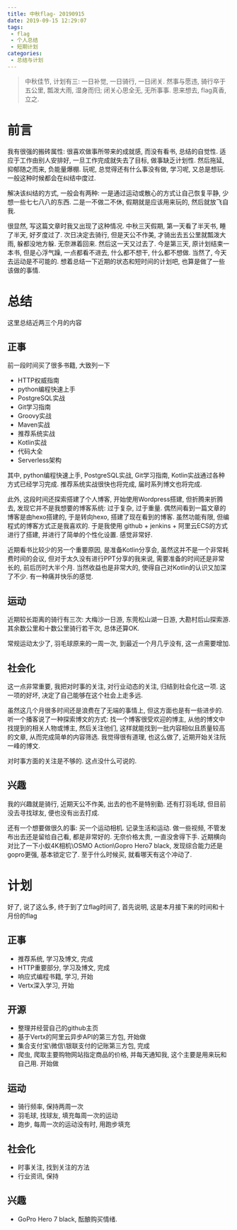 ```yaml
---
title: 中秋flag- 20190915
date: 2019-09-15 12:29:07
tags:
 - flag
 - 个人总结
 - 短期计划
categories:
 - 总结与计划
---
```

> 中秋佳节, 计划有三: 一日补觉, 一日骑行, 一日闭关. 然事与愿违, 骑行卒于五公里, 瓢泼大雨, 湿身而归; 闭关心思全无, 无所事事. 思来想去, flag真香, 立之.
<!-- more -->
# 前言

我有很强的搬砖属性: 很喜欢做事所带来的成就感, 而没有看书, 总结的自觉性. 适应于工作由别人安排好, 一旦工作完成就失去了目标, 做事缺乏计划性. 然后拖延, 抑郁随之而来, 负能量爆棚. 玩呢, 总觉得还有什么事没有做, 学习呢, 又总是想玩. 一般这种时候都会在纠结中度过. 

解决该纠结的方式, 一般会有两种: 一是通过运动或散心的方式让自己恢复平静, 少想一些七七八八的东西. 二是一不做二不休, 假期就是应该用来玩的, 然后就放飞自我.

很显然, 写这篇文章时我又出现了这种情况. 中秋三天假期, 第一天看了半天书, 睡了半天, 好歹度过了. 次日决定去骑行, 但是天公不作美, 才骑出去五公里就瓢泼大雨, 躲都没地方躲. 无奈淋着回来. 然后这一天又过去了. 今是第三天, 原计划结束一本书, 但是心浮气躁, 一点都看不进去, 什么都不想干, 什么都不想做. 当然了, 今天去运动是不可能的. 想着总结一下近期的状态和短时间的计划吧, 也算是做了一些该做的事情.

# 总结

这里总结近两三个月的内容

## 正事

前一段时间买了很多书籍, 大致列一下

- HTTP权威指南
- python编程快速上手
- PostgreSQL实战
- Git学习指南
- Groovy实战
- Maven实战
- 推荐系统实战
- Kotlin实战
- 代码大全
- Serverless架构

其中, python编程快速上手, PostgreSQL实战, Git学习指南, Kotlin实战通过各种方式已经学习完成. 推荐系统实战很快也将完成, 届时系列博文也将完成. 

此外, 这段时间还探索搭建了个人博客, 开始使用Wordpress搭建, 但折腾来折腾去, 发现它并不是我想要的博客系统: 过于复杂, 过于重量. 偶然间看到一篇文章的博客是由hexo搭建的, 于是转向hexo, 搭建了现在看到的博客. 虽然功能有限, 但编程式的博客方式正是我喜欢的. 于是我使用 github + jenkins + 阿里云ECS的方式进行了搭建, 并进行了简单的个性化设置. 感觉非常好.

近期看书比较少的另一个重要原因, 是准备Kotlin分享会, 虽然这并不是一个非常耗费时间的会议, 但对于太久没有进行PPT分享的我来说, 需要准备的时间还是非常长的, 前后历时大半个月. 当然收益也是非常大的, 使得自己对Kotlin的认识又加深了不少. 有一种痛并快乐的感觉.

## 运动

近期较长距离的骑行有三次: 大梅沙一日游, 东莞松山湖一日游, 大勘村后山探索游. 其余数公里和十数公里骑行若干次, 总体还算OK.

常规运动太少了, 羽毛球原来的一周一次, 到最近一个月几乎没有, 这一点需要增加.

## 社会化

这一点非常重要, 我把对时事的关注, 对行业动态的关注, 归结到社会化这一项. 这一项的好坏, 决定了自己能够在这个社会上走多远. 

虽然这几个月很多时间还是浪费在了无端的事情上, 但这方面也是有一些进步的. 听一个播客说了一种探索博文的方式: 找一个博客很受欢迎的博主, 从他的博文中找提到的相关人物或博主, 然后关注他们, 这样就能找到一批内容相似且质量较高的文章, 从而完成简单的内容筛选. 我觉得很有道理, 也这么做了, 近期开始关注阮一峰的博文. 

对时事方面的关注是不够的. 这点没什么可说的.

## 兴趣

我的兴趣就是骑行, 近期天公不作美, 出去的也不是特别勤. 还有打羽毛球, 但目前没去寻找球友, 便也没有出去打成.

还有一个想要做很久的事: 买一个运动相机. 记录生活和运动. 做一些视频, 不管发布出去还是留给自己看, 都是非常好的. 无奈价格太贵, 一直没舍得下手. 近期横向对比了一下小蚁4K相机\OSMO Action\Gopro Hero7 black, 发现综合能力还是gopro更强, 基本锁定它了. 至于什么时候买, 就看哪天有这个冲动了.

# 计划

好了, 说了这么多, 终于到了立flag时间了, 首先说明, 这是本月接下来的时间和十月份的flag

## 正事

- 推荐系统, 学习及博文, 完成
- HTTP重要部分, 学习及博文, 完成
- 响应式编程书籍, 学习, 开始
- Vertx深入学习, 开始

## 开源

- 整理并经营自己的github主页
- 基于Vertx的阿里云异步API的第三方包, 开始做
- 集合支付宝\微信\银联支付的记账第三方包, 完成
- 爬虫, 爬取主要购物网站指定商品的价格, 并每天通知我, 这个主要是用来玩和自己用. 开始做

 ## 运动

- 骑行频率, 保持两周一次
- 羽毛球, 找球友, 填充每周一次的运动
- 跑步, 每周一次的运动没有时, 用跑步填充

 ## 社会化

- 时事关注, 找到关注的方法
- 行业资讯, 保持

 ## 兴趣

- GoPro Hero 7 black, 酝酿购买情绪.